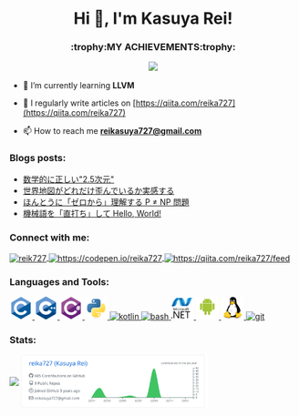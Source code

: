 <h1 align="center">
  Hi 👋, I'm Kasuya Rei!
</h1>
<h3 align="center">
  :trophy:MY ACHIEVEMENTS:trophy:
</h3>
<p align="center">
  <a href="https://github.com/ryo-ma/github-profile-trophy">
    <img src="https://github-profile-trophy.vercel.app/?username=reika727&column=-1" />
  </a>
</p>

- 🌱 I’m currently learning **LLVM**

- 📝 I regularly write articles on [https://qiita.com/reika727](https://qiita.com/reika727)

- 📫 How to reach me **reikasuya727@gmail.com**

### Blogs posts:

<!-- BLOG-POST-LIST:START -->
- [数学的に正しい&quot;2.5次元&quot;](https://qiita.com/reika727/items/4e4248c0c0d920452b9c)
- [世界地図がどれだけ歪んでいるか実感する](https://qiita.com/reika727/items/e9853e69ff307a1ae691)
- [ほんとうに「ゼロから」理解する P ≠ NP 問題](https://qiita.com/reika727/items/de2d345d352f951e8924)
- [機械語を「直打ち」して Hello, World!](https://qiita.com/reika727/items/23bd5367e13114f6705c)
<!-- BLOG-POST-LIST:END -->

### Connect with me:

<p align="left">
  <a href="https://twitter.com/reik727" target="_blank">
    <img align="center" src="https://raw.githubusercontent.com/rahuldkjain/github-profile-readme-generator/master/src/images/icons/Social/twitter.svg" alt="reik727" height="30" width="40" />
  </a>
  <a href="https://codepen.io/reika727" target="_blank">
    <img align="center" src="https://raw.githubusercontent.com/rahuldkjain/github-profile-readme-generator/master/src/images/icons/Social/codepen.svg" alt="https://codepen.io/reika727" height="30" width="40" />
  </a>
  <a href="https://qiita.com/reika727/feed" target="_blank">
    <img align="center" src="https://raw.githubusercontent.com/rahuldkjain/github-profile-readme-generator/master/src/images/icons/Social/rss.svg" alt="https://qiita.com/reika727/feed" height="30" width="40" />
  </a>
</p>

### Languages and Tools:

<p align="left">
  <a href="https://www.cprogramming.com/" target="_blank" rel="noreferrer">
    <img src="https://raw.githubusercontent.com/devicons/devicon/master/icons/c/c-original.svg" alt="c" width="40" height="40"/>
  </a>
  <a href="https://www.w3schools.com/cpp/" target="_blank" rel="noreferrer">
    <img src="https://raw.githubusercontent.com/devicons/devicon/master/icons/cplusplus/cplusplus-original.svg" alt="cplusplus" width="40" height="40"/>
  </a>
  <a href="https://www.w3schools.com/cs/" target="_blank" rel="noreferrer">
    <img src="https://raw.githubusercontent.com/devicons/devicon/master/icons/csharp/csharp-original.svg" alt="csharp" width="40" height="40"/>
  </a>
  <a href="https://www.python.org" target="_blank" rel="noreferrer">
    <img src="https://raw.githubusercontent.com/devicons/devicon/master/icons/python/python-original.svg" alt="python" width="40" height="40"/>
  </a>
  <a href="https://kotlinlang.org" target="_blank" rel="noreferrer">
    <img src="https://www.vectorlogo.zone/logos/kotlinlang/kotlinlang-icon.svg" alt="kotlin" width="40" height="40"/>
  </a>
  <a href="https://www.gnu.org/software/bash/" target="_blank" rel="noreferrer">
    <img src="https://www.vectorlogo.zone/logos/gnu_bash/gnu_bash-icon.svg" alt="bash" width="40" height="40"/>
  </a>
  <a href="https://dotnet.microsoft.com/" target="_blank" rel="noreferrer">
    <img src="https://raw.githubusercontent.com/devicons/devicon/master/icons/dot-net/dot-net-original-wordmark.svg" alt="dotnet" width="40" height="40"/>
  </a>
  <a href="https://developer.android.com" target="_blank" rel="noreferrer">
    <img src="https://raw.githubusercontent.com/devicons/devicon/master/icons/android/android-original-wordmark.svg" alt="android" width="40" height="40"/>
  </a>
  <a href="https://www.linux.org/" target="_blank" rel="noreferrer">
    <img src="https://raw.githubusercontent.com/devicons/devicon/master/icons/linux/linux-original.svg" alt="linux" width="40" height="40"/>
  </a>
  <a href="https://git-scm.com/" target="_blank" rel="noreferrer">
    <img src="https://www.vectorlogo.zone/logos/git-scm/git-scm-icon.svg" alt="git" width="40" height="40"/>
  </a>
</p>

### Stats:

<p align="left">
  <img align="center" width="30%" src="https://github-readme-stats.vercel.app/api/top-langs?username=reika727&show_icons=true&layout=compact" />
  <a href="https://github.com/vn7n24fzkq/github-profile-summary-cards" target="_blank">
    <img align="center" width="65%" src="https://raw.githubusercontent.com/reika727/reika727/main/profile-summary-card-output/github/0-profile-details.svg" />
  </a>
</p>

<!--
**reika727/reika727** is a ✨ _special_ ✨ repository because its `README.md` (this file) appears on your GitHub profile.

Here are some ideas to get you started:

- 🔭 I’m currently working on ...
- 🌱 I’m currently learning ...
- 👯 I’m looking to collaborate on ...
- 🤔 I’m looking for help with ...
- 💬 Ask me about ...
- 📫 How to reach me: ...
- 😄 Pronouns: ...
- ⚡ Fun fact: ...
-->

